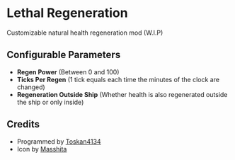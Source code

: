 # Lethal Regeneration

Customizable natural health regeneration mod (W.I.P)

## Configurable Parameters

-   **Regen Power** (Between 0 and 100)
-   **Ticks Per Regen** (1 tick equals each time the minutes of the clock are changed)
-   **Regeneration Outside Ship** (Whether health is also regenerated outside the ship or only inside)

## Credits

-   Programmed by [Toskan4134](https://discordapp.com/users/356817504330448906)
-   Icon by [Masshita](https://discordapp.com/users/680514575992356916)

